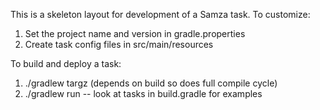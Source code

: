This is a skeleton layout for development of a Samza task. To customize:

1. Set the project name and version in gradle.properties
2. Create task config files in src/main/resources

To build and deploy a task:
1. ./gradlew targz (depends on build so does full compile cycle)
2. ./gradlew run<task name> -- look at tasks in build.gradle for examples
